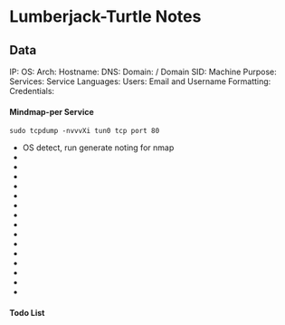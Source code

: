 # Lumberjack-Turtle Notes

## Data 

IP: 
OS:
Arch:
Hostname:
DNS:
Domain:  / Domain SID:
Machine Purpose: 
Services:
Service Languages:
Users:
Email and Username Formatting:
Credentials:



#### Mindmap-per Service

```
sudo tcpdump -nvvvXi tun0 tcp port 80
```

- OS detect, run generate noting for nmap
-
-
-
-
-
-
-
-
-
-
-
-
-
-
-



#### Todo List


